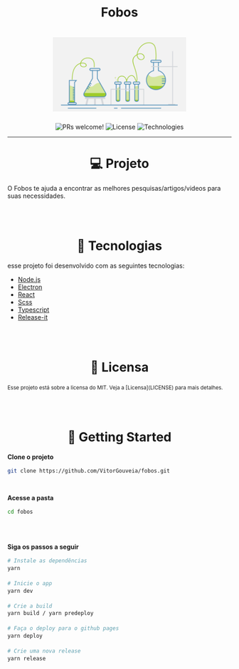 <h1 align="center">Fobos</h1>
<h1 align="center">
  <img src="./packages/web/src/img/post-1.gif" width=300 alt="Fobos" title="Fobos">
</h1>

<p align="center">
 <img src="https://img.shields.io/static/v1?label=PRs&message=welcome&color=15C3D6&labelColor=000000" alt="PRs welcome!" />

  <img alt="License" src="https://img.shields.io/static/v1?label=license&message=MIT&color=15C3D6&labelColor=000000">

  <img alt="Technologies" src="https://img.shields.io/static/v1?label=technologies&message=TS&color=007acc&labelColor=1c1c1c">
</p>

---

<h1 align="center">
  <strong>💻 Projeto</strong>
</h1>

<p>
  O Fobos te ajuda a encontrar as melhores pesquisas/artigos/videos para suas necessidades.
</p>

<br>
<br>

<h1 align="center">
  🧪 <strong>Tecnologias</strong>
</h1>

<p>
  esse projeto foi desenvolvido com as seguintes tecnologias:

  - [Node.js](https://nodejs.org/en/)
  - [Electron](https://www.electronjs.org/)
  - [React](https://reactjs.org)
  - [Scss](https://sass-lang.com/)
  - [Typescript](https://www.typescriptlang.org/)
  - [Release-it](https://github.com/release-it/release-it)
</p>

<br>
<br>

<h1 align="center">
  <strong>📝 Licensa</strong>
</h1>

<p>
  <small>Esse projeto está sobre a licensa do MIT.
  Veja a [Licensa](LICENSE) para mais detalhes.</small>
</p>

<br>
<br>

<h1 align="center">
  <strong>🚀 Getting Started</strong>
</h1>

<p>
  <strong>Clone o projeto</strong>

  ```bash
  git clone https://github.com/VitorGouveia/fobos.git
  ```

  <br>

  <strong>Acesse a pasta</strong>

  ```bash
  cd fobos
  ```

  <br>
  <br>

  <strong>Siga os passos a seguir</strong>

  ```bash
  # Instale as dependências
  yarn

  # Inicie o app
  yarn dev
  
  # Crie a build
  yarn build / yarn predeploy
  
  # Faça o deploy para o github pages
  yarn deploy
  
  # Crie uma nova release
  yarn release
  ```
</p>
